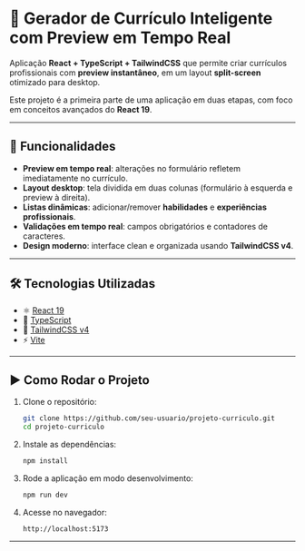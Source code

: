 # 📄 Gerador de Currículo Inteligente com Preview em Tempo Real

Aplicação **React + TypeScript + TailwindCSS** que permite criar
currículos profissionais com **preview instantâneo**, em um layout
**split-screen** otimizado para desktop.

Este projeto é a primeira parte de uma aplicação em duas etapas, com
foco em conceitos avançados do **React 19**.

------------------------------------------------------------------------

## 🚀 Funcionalidades

-   **Preview em tempo real**: alterações no formulário refletem
    imediatamente no currículo.
-   **Layout desktop**: tela dividida em duas colunas (formulário à
    esquerda e preview à direita).
-   **Listas dinâmicas**: adicionar/remover **habilidades** e
    **experiências profissionais**.
-   **Validações em tempo real**: campos obrigatórios e contadores de
    caracteres.
-   **Design moderno**: interface clean e organizada usando
    **TailwindCSS v4**.

------------------------------------------------------------------------

## 🛠️ Tecnologias Utilizadas

-   ⚛️ [React 19](https://react.dev/)
-   📘 [TypeScript](https://www.typescriptlang.org/)
-   🎨 [TailwindCSS v4](https://tailwindcss.com/)
-   ⚡ [Vite](https://vitejs.dev/)

------------------------------------------------------------------------

## ▶️ Como Rodar o Projeto

1.  Clone o repositório:

    ``` bash
    git clone https://github.com/seu-usuario/projeto-curriculo.git
    cd projeto-curriculo
    ```

2.  Instale as dependências:

    ``` bash
    npm install
    ```

3.  Rode a aplicação em modo desenvolvimento:

    ``` bash
    npm run dev
    ```

4.  Acesse no navegador:

        http://localhost:5173

------------------------------------------------------------------------
